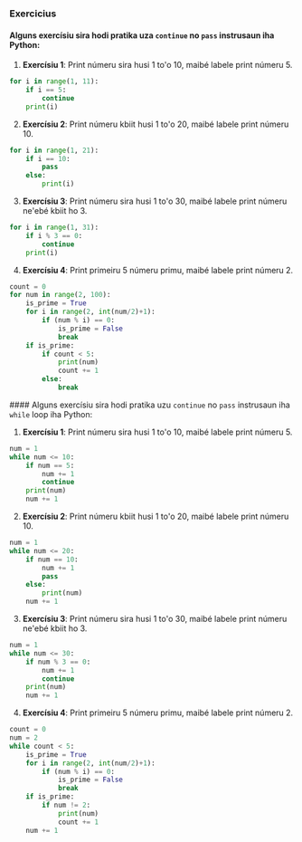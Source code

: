 ### Exercicius

#### Alguns exercísiu sira hodi pratika uza `continue` no `pass` instrusaun iha Python:

1. **Exercísiu 1**: Print númeru sira husi 1 to'o 10, maibé labele print númeru 5.

```python
for i in range(1, 11):
    if i == 5:
        continue
    print(i)
```

2. **Exercísiu 2**: Print númeru kbiit husi 1 to'o 20, maibé labele print númeru 10.

```python
for i in range(1, 21):
    if i == 10:
        pass
    else:
        print(i)
```

3. **Exercísiu 3**: Print númeru sira husi 1 to'o 30, maibé labele print númeru ne'ebé kbiit ho 3.

```python
for i in range(1, 31):
    if i % 3 == 0:
        continue
    print(i)
```

4. **Exercísiu 4**: Print primeiru 5 númeru primu, maibé labele print númeru 2.

```python
count = 0
for num in range(2, 100):
    is_prime = True
    for i in range(2, int(num/2)+1):
        if (num % i) == 0:
            is_prime = False
            break
    if is_prime:
        if count < 5:
            print(num)
            count += 1
        else:
            break
```

#### Alguns exercísiu sira hodi pratika uzu `continue` no `pass` instrusaun iha `while` loop iha Python:

1. **Exercísiu 1**: Print númeru sira husi 1 to'o 10, maibé labele print númeru 5.

```python
num = 1
while num <= 10:
    if num == 5:
        num += 1
        continue
    print(num)
    num += 1
```

2. **Exercísiu 2**: Print númeru kbiit husi 1 to'o 20, maibé labele print númeru 10.

```python
num = 1
while num <= 20:
    if num == 10:
        num += 1
        pass
    else:
        print(num)
    num += 1
```

3. **Exercísiu 3**: Print númeru sira husi 1 to'o 30, maibé labele print númeru ne'ebé kbiit ho 3.

```python
num = 1
while num <= 30:
    if num % 3 == 0:
        num += 1
        continue
    print(num)
    num += 1
```

4. **Exercísiu 4**: Print primeiru 5 númeru primu, maibé labele print númeru 2.

```python
count = 0
num = 2
while count < 5:
    is_prime = True
    for i in range(2, int(num/2)+1):
        if (num % i) == 0:
            is_prime = False
            break
    if is_prime:
        if num != 2:
            print(num)
            count += 1
    num += 1
```
